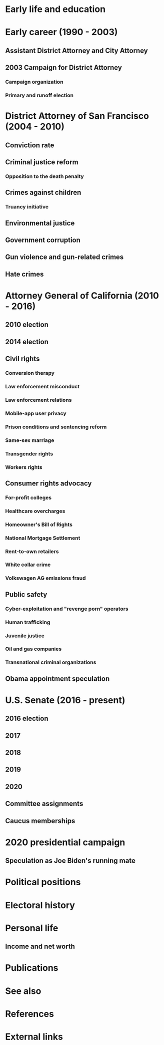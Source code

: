 # 
# Early life and education
# Early career (1990 - 2003)
## Assistant District Attorney and City Attorney
## 2003 Campaign for District Attorney
### Campaign organization
### Primary and runoff election
# District Attorney of San Francisco (2004 - 2010)
## Conviction rate
## Criminal justice reform
### Opposition to the death penalty
## Crimes against children
### Truancy initiative
## Environmental justice
## Government corruption
## Gun violence and gun-related crimes
## Hate crimes
# Attorney General of California (2010 - 2016)
## 2010 election
## 2014 election
## Civil rights
### Conversion therapy
### Law enforcement misconduct
### Law enforcement relations
### Mobile-app user privacy
### Prison conditions and sentencing reform
### Same-sex marriage
### Transgender rights
### Workers rights
## Consumer rights advocacy
### For-profit colleges
### Healthcare overcharges
### Homeowner's Bill of Rights
### National Mortgage Settlement
### Rent-to-own retailers
### White collar crime
### Volkswagen AG emissions fraud
## Public safety
### Cyber-exploitation and "revenge porn" operators
### Human trafficking
### Juvenile justice
### Oil and gas companies
### Transnational criminal organizations
## Obama appointment speculation
# U.S. Senate (2016 - present)
## 2016 election
## 2017
## 2018
## 2019
## 2020
## Committee assignments
## Caucus memberships
# 2020 presidential campaign
## Speculation as Joe Biden's running mate
# Political positions
# Electoral history
# Personal life
## Income and net worth
# Publications
# See also
# References
# External links